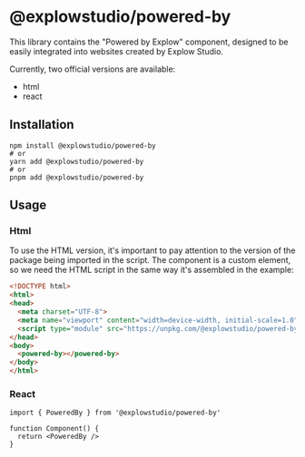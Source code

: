 # @explowstudio/powered-by

This library contains the "Powered by Explow" component, designed to be easily integrated into websites created by Explow Studio.

Currently, two official versions are available:

- html
- react

## Installation

```
npm install @explowstudio/powered-by
# or
yarn add @explowstudio/powered-by
# or
pnpm add @explowstudio/powered-by
```

## Usage

### Html

To use the HTML version, it's important to pay attention to the version of the package being imported in the script. The component is a custom element, so we need the HTML script in the same way it's assembled in the example:

```html
<!DOCTYPE html>
<html>
<head>
  <meta charset="UTF-8">
  <meta name="viewport" content="width=device-width, initial-scale=1.0">
  <script type="module" src="https://unpkg.com/@explowstudio/powered-by@0.1.4/dist/poweredByElement.js" defer></script>
</head>
<body>
  <powered-by></powered-by>
</body>
</html>
```
### React

```tsx
import { PoweredBy } from '@explowstudio/powered-by'

function Component() {
  return <PoweredBy />
}
```